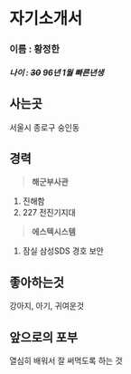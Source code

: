 자기소개서
=========
### 이름 : 황정한
##### 나이 : ~~30~~ 96년 1월 빠른년생
사는곳
-----
서울시 종로구 숭인동

경력
----
> **해군부사관**
1. 진해함
2. 227 전진기지대
> **에스텍시스템**
1. 잠실 삼성SDS 경호 보안


  
좋아하는것
---------
강아지, 아기, 귀여운것


앞으로의 포부
------------
열심히 배워서 잘 써먹도록 하는 것 

